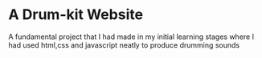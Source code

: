<h1>A Drum-kit Website</h1>
<p>A fundamental project that I had made in my initial learning stages where I had used html,css and javascript neatly to produce drumming sounds </p>
